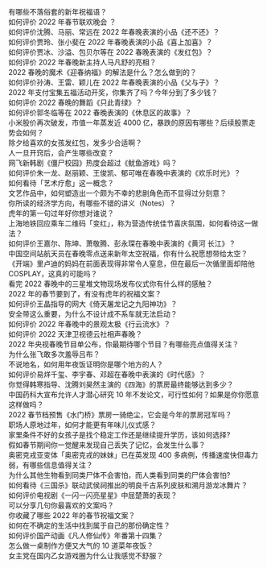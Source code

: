 有哪些不落俗套的新年祝福语？  
如何评价 2022 年春节联欢晚会 ？  
如何评价沈腾、马丽、常远在 2022 年春晚表演的小品《还不还》？  
如何评价贾玲、张小斐在 2022 年春晚表演的小品《喜上加喜》？  
如何评价贾冰、沙溢、包贝尔等在 2022 春晚表演的《发红包》？  
如何评价 2022 年春晚新主持人马凡舒的亮相？  
2022 春晚的魔术《迎春纳福》的解法是什么？怎么做到的？  
如何评价孙涛、王雷、颖儿在 2022 年春晚表演的小品《父与子》？  
2022 年支付宝集五福活动开奖，你集齐了吗？今年分到了多少钱？  
如何评价 2022 春晚的舞蹈《只此青绿》？  
如何评价郭冬临等在 2022 春晚表演的《休息区的故事》？  
小米股价再次破发，市值一年蒸发近 4000 亿，暴跌的原因有哪些？后续股票走势会如何？  
除夕给喜欢的女孩发红包，发多少合适啊？  
人一旦开窍后，会产生哪些改变？  
网飞新韩剧《僵尸校园》热度会超过《鱿鱼游戏》吗？  
如何评价朱一龙、赵丽颖、王俊凯、郁可唯在春晚中表演的《欢乐时光》？  
如何看待「艺术疗愈」这一概念？  
文艺作品中，如何塑造出一个颇为不幸的悲剧角色而不显得过分刻意？  
你所读的经济学方向，有哪些不错的讲义（Notes）？  
虎年的第一句过年好你想对谁说？  
上海地铁回应乘车二维码「变红」，称为营造传统佳节喜庆氛围，如何看待这一做法？  
如何评价王嘉尔、陈坤、萧敬腾、彭永琛在春晚中表演的《黄河 长江》？  
中国空间站航天员在春晚零点送来新年太空祝福，你有什么祝愿想带给太空？  
《开端》里卢迪的妈妈在前面表现得非常令人窒息，但在最后一次循里面却陪他 COSPLAY，这真的可能吗？  
看完 2022 春晚中的三星堆文物现场发布仪式你有什么样的感触？  
2022 年的春节要到了，有没有虎年的祝福文案？  
如何评价王晶指导的网大《倚天屠龙记之九阳神功》？  
安全带这么重要，为什么不设计成不系车就无法启动？  
如何评价 2022 年春晚中的景观太极《行云流水》？  
如何评价 2022 天津卫视德云社相声春晚？  
2022 年央视春晚节目单公布，你最期待哪个节目？有哪些亮点值得关注？  
为什么张飞敢多次羞辱吕布？  
不说地名，如何用年夜饭证明你是哪个地方的人？  
如何评价易烊千玺、李宇春、邓超在春晚中表演的《时代感》？  
你觉得韩寒指导、沈腾刘昊然主演的《四海》的票房最终能够达到多少？  
中国药科大宣布允许人才潜心研究 10 年不发论文，可行性如何？如果是你你愿意这样做吗？  
2022 春节档预售《水门桥》票房一骑绝尘，它会是今年的票房冠军吗？  
职场人原地过年，如何才能更有年味儿仪式感？  
家里条件不好的女孩子是找个稳定工作还是继续提升学历，该如何选择?  
假如春节期间你一觉醒来发现自己丢失了记忆，会发生什么事？  
奥密克戎亚变体「奥密克戎的妹妹」已在英发现 400 多病例，传播速度快但毒力弱，有哪些信息值得关注？  
为什么其他生物看到同类尸体不会害怕，而人类看到同类的尸体会害怕?  
如何看待《三国杀》联动武侯祠推出的明良千古系列皮肤和溯月游龙冰舞片？  
如何评价电视剧《一闪一闪亮星星》中屈楚萧的表现？  
可以分享几句你最喜欢的文案吗？  
你收藏了哪些 2022 年的春节祝福文案？  
如何在不确定的生活中找到属于自己的那份确定性？  
如何评价国产动画《凡人修仙传》年番第十四集？  
怎么做一桌制作方便又大气的 10 道菜年夜饭？  
女主党在国内乙女游戏圈为什么让我感觉不舒服？  
